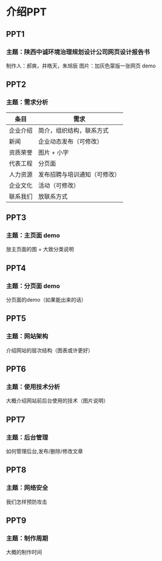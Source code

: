 # 介绍PPT
## PPT1
### 主题：陕西中诚环境治理规划设计公司网页设计报告书
制作人：郝爽，井皓天，朱旭辰
图片：加灰色蒙版一张网页 demo
## PPT2
### 主题：需求分析
条目 | 需求
--- | ---
企业介绍 | 简介，组织结构，联系方式
新闻 | 企业动态发布（可修改）
资质荣誉 | 图片 + 小字
代表工程 | 分页面
人力资源 | 发布招聘与培训通知（可修改）
企业文化 | 活动（可修改）
联系我们 | 放联系方式
## PPT3
### 主题：主页面 demo
放主页面的图 + 大致分类说明
## PPT4
### 主题：分页面 demo
分页面的demo（如果能出来的话）
## PPT5
### 主题：网站架构
介绍网站的层次结构（图表或许更好）
## PPT6
### 主题：使用技术分析
大概介绍网站前后台使用的技术（图片说明）
## PPT7
### 主题：后台管理
如何管理后台,发布/删除/修改文章
## PPT8
### 主题：网络安全
我们怎样预防攻击
## PPT9
### 主题：制作周期
大概的制作时间